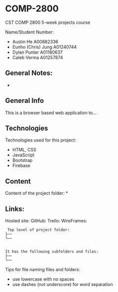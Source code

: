 # COMP-2800
CST COMP 2800 5-week projects course

Name/Student Number:
* Austin He A00882336
* Eunho (Chris) Jung A01240744
* Dylan Punter A01180637
* Caleb Verma A01257874

## General Notes:
* 

## General Info
This is a browser based web application to...

## Technologies
Technologies used for this project:
* HTML, CSS
* JavaScript
* Bootstrap
* Firebase
	
## Content
Content of the project folder:
*  

## Links:
Hosted site: 
GitHub:
Trello: 
WireFrames:

```
 Top level of project folder: 
├── 
└── 


It has the following subfolders and files:
├──
└── 
```

Tips for file naming files and folders:
* use lowercase with no spaces
* use dashes (not underscore) for word separation